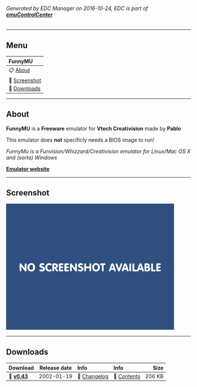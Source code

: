 ###### Generated by EDC Manager on 2016-10-24, EDC is part of [**emuControlCenter**](https://github.com/PhoenixInteractiveNL/emuControlCenter/wiki)
***
## Menu
| **FunnyMU** |
|:---------|
| :clipboard: [About](#about) |
| :sunrise: [Screenshot](#screenshot) |
| :floppy_disk: [Downloads](#downloads) |
***
## About
**FunnyMU** is a **Freeware** emulator for **Vtech Creativision** made by **Pablo**

This emulator does **not** specificly needs a BIOS image to run!

_FunnyMu is a Funvision/Whizzard/Creativision emulator for Linux/Mac OS X and (sorta) Windows_

[**Emulator website**](http://www.lemoncube.com/26.html)
***
## Screenshot
![](https://raw.githubusercontent.com/PhoenixInteractiveNL/edc-masterhook/master/downloadhooks/funnymu/funnymu_screen.jpg)
***
## Downloads
| Download | Release date  | Info       | Info       | Size       |
|:---------|:-------------:|:-----------|:-----------|-----------:|
| :floppy_disk: [**v0.43**](https://github.com/PhoenixInteractiveNL/edc-repo0001/raw/master/funnymu/0.43.7z) | 2002-01-19 | :page_facing_up: [Changelog](https://github.com/PhoenixInteractiveNL/edc-repo0001/blob/master/funnymu/0.43_changelog.txt) | :mag_right: [Contents](https://github.com/PhoenixInteractiveNL/edc-repo0001/blob/master/funnymu/0.43_contents.txt) | 206 KB |
